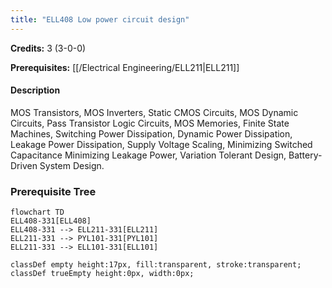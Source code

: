 ```yaml
---
title: "ELL408 Low power circuit design"
---
```

**Credits:** 3 (3-0-0)

**Prerequisites:** [[/Electrical Engineering/ELL211|ELL211]]

#### Description
MOS Transistors, MOS Inverters, Static CMOS Circuits, MOS Dynamic Circuits, Pass Transistor Logic Circuits, MOS Memories, Finite State Machines, Switching Power Dissipation, Dynamic Power Dissipation, Leakage Power Dissipation, Supply Voltage Scaling, Minimizing Switched Capacitance Minimizing Leakage Power, Variation Tolerant Design, Battery-Driven System Design.

### Prerequisite Tree

```mermaid
flowchart TD
ELL408-331[ELL408]
ELL408-331 --> ELL211-331[ELL211]
ELL211-331 --> PYL101-331[PYL101]
ELL211-331 --> ELL101-331[ELL101]

classDef empty height:17px, fill:transparent, stroke:transparent;
classDef trueEmpty height:0px, width:0px;
```